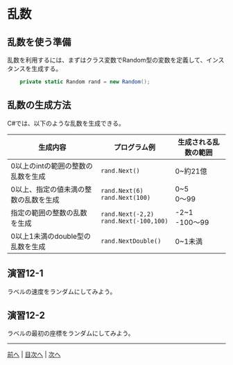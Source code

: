 # 乱数
## 乱数を使う準備
乱数を利用するには、まずはクラス変数でRandom型の変数を定義して、インスタンスを生成する。

```cs
    private static Random rand = new Random();
```

## 乱数の生成方法
C#では、以下のような乱数を生成できる。

|生成内容|プログラム例|生成される乱数の範囲|
|-------|-----------|------------------|
|0以上のintの範囲の整数の乱数を生成|`rand.Next()`| 0~約21億 |
|0以上、指定の値未満の整数の乱数を生成|`rand.Next(6)`<br>`rand.Next(100)`|0~5<br>0～99|
|指定の範囲の整数の乱数を生成|`rand.Next(-2,2)`<br>`rand.Next(-100,100)`|-2~1<br>-100～99|
|0以上1未満のdouble型の乱数を生成|`rand.NextDouble()`|0~1未満|

## 演習12-1
ラベルの速度をランダムにしてみよう。

## 演習12-2
ラベルの最初の座標をランダムにしてみよう。

---

[前へ](11.md) | [目次へ](README.md#%E7%9B%AE%E6%AC%A1) | [次へ](13.md)
